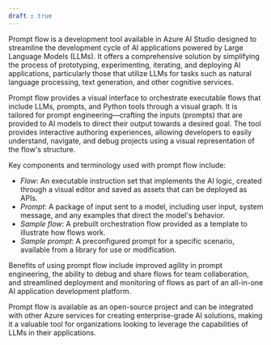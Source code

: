 ```yaml
---
draft : true
---
```


Prompt flow is a development tool available in Azure AI Studio designed to streamline the development cycle of AI applications powered by Large Language Models (LLMs). It offers a comprehensive solution by simplifying the process of prototyping, experimenting, iterating, and deploying AI applications, particularly those that utilize LLMs for tasks such as natural language processing, text generation, and other cognitive services.

Prompt flow provides a visual interface to orchestrate executable flows that include LLMs, prompts, and Python tools through a visual graph. It is tailored for prompt engineering—crafting the inputs (prompts) that are provided to AI models to direct their output towards a desired goal. The tool provides interactive authoring experiences, allowing developers to easily understand, navigate, and debug projects using a visual representation of the flow's structure.

Key components and terminology used with prompt flow include:
- *Flow*: An executable instruction set that implements the AI logic, created through a visual editor and saved as assets that can be deployed as APIs.
- *Prompt*: A package of input sent to a model, including user input, system message, and any examples that direct the model's behavior.
- *Sample flow*: A prebuilt orchestration flow provided as a template to illustrate how flows work.
- *Sample prompt*: A preconfigured prompt for a specific scenario, available from a library for use or modification.

Benefits of using prompt flow include improved agility in prompt engineering, the ability to debug and share flows for team collaboration, and streamlined deployment and monitoring of flows as part of an all-in-one AI application development platform.

Prompt flow is available as an open-source project and can be integrated with other Azure services for creating enterprise-grade AI solutions, making it a valuable tool for organizations looking to leverage the capabilities of LLMs in their applications.